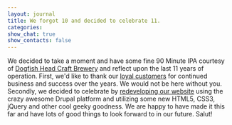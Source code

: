 ```yaml
---
layout: journal
title: We forgot 10 and decided to celebrate 11.
categories: 
show_chat: true
show_contacts: false
---
```


We decided to take a moment and have some fine 90 Minute IPA courtesy of <a href="http://www.dogfish.com" target="_blank">Dogfish Head Craft Brewery</a> and reflect upon the last 11 years of operation. First, we&#39;d like to thank our <a href="/our-work/index.htm" target="_blank">loyal customers</a> for continued business and success over the years. We would not be here without you. Secondly, we decided to celebrate by <a href="http://www.inclind.com">redeveloping our website</a>&nbsp;using the crazy awesome Drupal platform and utilizing some new HTML5, CSS3, jQuery and other cool geeky goodness. We are happy to have made it this far and have lots of good things to look forward to in our future. Salut!